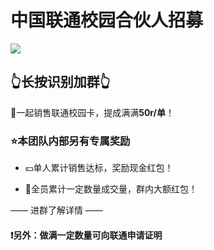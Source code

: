 # 中国联通校园合伙人招募

![](https://cdn.jsdelivr.net/gh/daaihang/PicGo/202303031644456.jpg)

## 👆长按识别加群👆



🎉一起销售联通校园卡，提成满满**50r/单**！



### ⭐本团队内部另有专属奖励

-  💴单人累计销售达标，奖励现金红包！

- 🧧全员累计一定数量成交量，群内大额红包！

 —— 进群了解详情 ——



#### ❗另外：做满一定数量可向联通申请证明